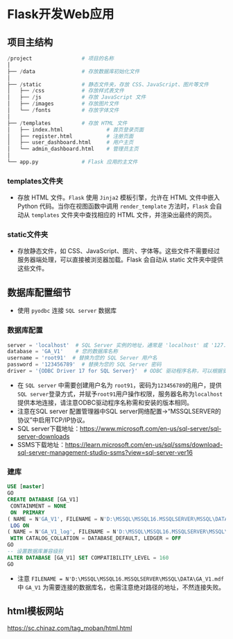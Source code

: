 # Flask开发Web应用

## 项目主结构
```python
/project				# 项目的名称
│
├── /data               # 存放数据库初始化文件
│
├── /static             # 静态文件夹，存放 CSS、JavaScript、图片等文件
│   ├── /css            # 存放样式表文件
│   ├── /js             # 存放 JavaScript 文件
│   ├── /images         # 存放图片文件
│   └── /fonts          # 存放字体文件
│
├── /templates          # 存放 HTML 文件
│   ├── index.html              # 首页登录页面
│   ├── register.html           # 注册页面
│   ├── user_dashboard.html     # 用户主页
│   └── admin_dashboard.html    # 管理员主页
│
└── app.py              # Flask 应用的主文件

```

### templates文件夹
- 存放 HTML 文件。`Flask` 使用 `Jinja2` 模板引擎，允许在 HTML 文件中嵌入 Python 代码。当你在视图函数中调用 `render_template` 方法时，`Flask` 会自动从 `templates` 文件夹中查找相应的 HTML 文件，并渲染出最终的网页。

### static文件夹
- 存放静态文件，如 CSS、JavaScript、图片、字体等。这些文件不需要经过服务器端处理，可以直接被浏览器加载。Flask 会自动从 static 文件夹中提供这些文件。

## 数据库配置细节
- 使用 `pyodbc` 连接 `SQL server` 数据库

### 数据库配置
```python
server = 'localhost'  # SQL Server 实例的地址，通常是 'localhost' 或 '127.0.0.1'
database = 'GA_V1'    # 您的数据库名称
username = 'root91'  # 替换为您的 SQL Server 用户名
password = '123456789'  # 替换为您的 SQL Server 密码
driver = '{ODBC Driver 17 for SQL Server}'  # ODBC 驱动程序名称，可以根据安装的版本更改
```
- 在 `SQL server` 中需要创建用户名为 `root91`，密码为`123456789`的用户，提供`SQL server`登录方式，并赋予`root91`用户操作权限，服务器名称为`localhost`提供本地连接，请注意ODBC驱动程序名称需和安装的版本相同。  
- 注意在SQL server 配置管理器中SQL server网络配置->“MSSQLSERVER的协议”中启用TCP/IP协议。  
- SQL server下载地址：https://www.microsoft.com/en-us/sql-server/sql-server-downloads  
- SSMS下载地址：https://learn.microsoft.com/en-us/sql/ssms/download-sql-server-management-studio-ssms?view=sql-server-ver16  

### 建库
```sql
USE [master]
GO
CREATE DATABASE [GA_V1]
 CONTAINMENT = NONE
 ON  PRIMARY 
( NAME = N'GA_V1', FILENAME = N'D:\MSSQL\MSSQL16.MSSQLSERVER\MSSQL\DATA\GA_V1.mdf' , SIZE = 8192KB , MAXSIZE = UNLIMITED, FILEGROWTH = 65536KB )
 LOG ON 
( NAME = N'GA_V1_log', FILENAME = N'D:\MSSQL\MSSQL16.MSSQLSERVER\MSSQL\DATA\GA_V1_log.ldf' , SIZE = 8192KB , MAXSIZE = 2048GB , FILEGROWTH = 65536KB )
 WITH CATALOG_COLLATION = DATABASE_DEFAULT, LEDGER = OFF
GO
-- 设置数据库兼容级别
ALTER DATABASE [GA_V1] SET COMPATIBILITY_LEVEL = 160
GO
```
- 注意 `FILENAME = N'D:\MSSQL\MSSQL16.MSSQLSERVER\MSSQL\DATA\GA_V1.mdf` 中 `GA_V1` 为需要连接的数据库名，也需注意绝对路径的地址，不然连接失败。

## html模板网站 
https://sc.chinaz.com/tag_moban/html.html

